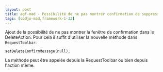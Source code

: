 ```yaml
---
layout: post
title: agf-mad - Possibilité de ne pas montrer confirmation de suppression dans DeleteAction
tags: [codjo-mad,framework-1-32]
---
```

Ajout de la possibilité de ne pas montrer la fenêtre de confirmation dans le DeleteAction.
Pour cela il suffit d'utiliser la nouvelle méthode dans ```RequestToolbar```:

```setDeleteConfirmMessage(null);```

La méthode peut être appelée depuis la RequestToolbar ou bien depuis l'action même.